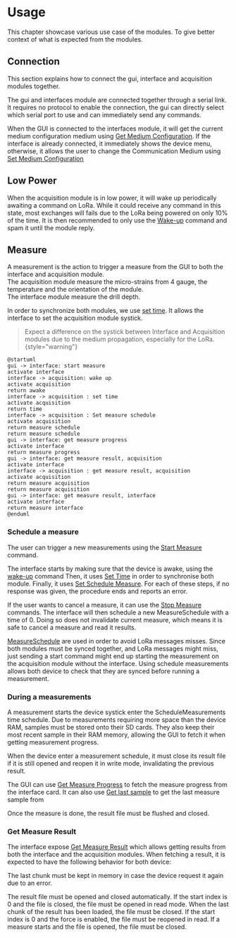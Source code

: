 # Usage

This chapter showcase various use case of the modules.
To give better context of what is expected from the modules.

## Connection

This section explains how to connect the gui, interface and acquisition modules together.

The gui and interfaces module are connected together through a serial link.
It requires no protocol to enable the connection, the gui can directly select which serial port to use and can
immediately send any commands.

When the GUI is connected to the interfaces module, it will get the current medium configuration medium
using [Get Medium Configuration](interface-module.md#get-medium-configuration).
If the interface is already connected, it immediately shows the device menu, otherwise, it allows the user to change the
Communication Medium using [Set Medium Configuration](interface-module.md#set-medium-configuration)

## Low Power

When the acquisition module is in low power, it will wake up periodically awaiting a command on LoRa.
While it could receive any command in this state, most exchanges will fails due to the LoRa being powered on only 10% of
the time.
It is then recommended to only use the [Wake-up](acquisition-module.md#wake-up) command and spam it until the module
reply.

## Measure

A measurement is the action to trigger a measure from the GUI to both the interface and acquisition module.  
The acquisition module measure the micro-strains from 4 gauge, the temperature and the orientation of the module.  
The interface module measure the drill depth.

In order to synchronize both modules, we use [set time](acquisition-module.md#set-time).
It allows the interface to set the acquisition module systick.
> Expect a difference on the systick between Interface and Acquisition modules due to the medium propagation, especially
> for the LoRa.
> {style="warning"}

```plantuml
@startuml
gui -> interface: start measure
activate interface
interface -> acquisition: wake up
activate acquisition
return awake
interface -> acquisition : set time
activate acquisition
return time
interface -> acquisition : Set measure schedule 
activate acquisition
return measure schedule
return measure schedule
gui -> interface: get measure progress
activate interface
return measure progress
gui -> interface: get measure result, acquisition
activate interface 
interface -> acquisition : get measure result, acquisition
activate acquisition
return measure acquisition
return measure acquisition
gui -> interface: get measure result, interface
activate interface
return measure interface
@enduml
```

### Schedule a measure

The user can trigger a new measurements using the [Start Measure](interface-module.md#start-measure) command.

The interface starts by making sure that the device is awake, using the [wake-up](acquisition-module.md#wake-up) command
Then, it uses [Set Time](acquisition-module.md#set-time) in order to synchronise both module.
Finally, it uses [Set Schedule Measure](acquisition-module.md#set-measure-schedule).
For each of these steps, if no response was given, the procedure ends and reports an error.

If the user wants to cancel a measure, it can use the [Stop Measure](interface-module.md#stop-measure) commands.
The interface will then schedule a new MeasureSchedule with a time of 0. Doing so does not invalidate current measure,
which means it is safe to cancel a measure and read it results.

[MeasureSchedule](structures.md#measureschedule) are used in order to avoid LoRa messages misses. Since both modules
must be synced together, and LoRa messages might miss, just sending a start command might end up starting the
measurement on the acquisition module without the interface.
Using schedule measurements allows both device to check that they are synced before running a measurement.

### During a measurements

A measurement starts the device systick enter the ScheduleMeasurements time schedule. Due to measurements requiring more
space than the device RAM, samples must be stored onto their SD cards. They also keep their most recent sample in their
RAM memory, allowing the GUI to fetch it when getting measurement progress.

When the device enter a measurement schedule, it must close its result file if it is still opened and reopen it in write
mode, invalidating the previous result.

The GUI can use [Get Measure Progress](interface-module.md#get-measure-progress) to fetch the measure progress from the
interface card. It can also use [Get last sample](acquisition-module.md#get-last-sample) to get the last measure sample from 

Once the measure is done, the result file must be flushed and closed.

### Get Measure Result

The interface
expose [Get Measure Result](interface-module.md#get-measure-progress) which allows getting results from both the
interface and the acquisition modules. When fetching a result, it is expected to have the following behavior for both
device:

The last chunk must be kept in memory in case the device request it again due to an error.

The result file must be opened and closed automatically. If the start index is 0 and the file is closed, the file must
be opened in read mode. When the last chunk of the result has been loaded, the file must be closed. If the start index
is 0 and the force is enabled, the file must be reopened in read. If a measure starts and the file is opened, the file
must be closed.

